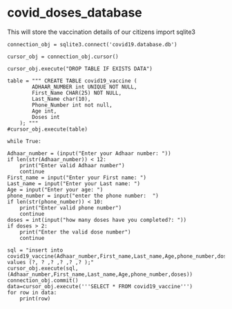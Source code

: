 # covid_doses_database
This will store the vaccination details of our citizens
import sqlite3
 
    connection_obj = sqlite3.connect('covid19.database.db')
 
    cursor_obj = connection_obj.cursor()

    cursor_obj.execute("DROP TABLE IF EXISTS DATA")
 
    table = """ CREATE TABLE covid19_vaccine (
            ADHAAR_NUMBER int UNIQUE NOT NULL,
            First_Name CHAR(25) NOT NULL,
            Last_Name char(10),
            Phone_Number int not null,
            Age int,
            Doses int
        ); """
    #cursor_obj.execute(table)  

    while True:
    
    Adhaar_number = (input("Enter your Adhaar number: "))
    if len(str(Adhaar_number)) < 12:
        print("Enter valid Adhaar number")
        continue
    First_name = input("Enter your First name: ")
    Last_name = input("Enter your Last name: ")
    Age = input("Enter your age: ")
    phone_number = input("enter the phone number:  ")
    if len(str(phone_number)) < 10:
        print("Enter valid phone number")
        continue
    doses = int(input("how many doses have you completed?: "))
    if doses > 2:
        print("Enter the valid dose number")
        continue

    sql = "insert into covid19_vaccine(Adhaar_number,First_name,Last_name,Age,phone_number,doses) values (?, ? ,? ,? ,? ,? );"
    cursor_obj.execute(sql,(Adhaar_number,First_name,Last_name,Age,phone_number,doses))
    connection_obj.commit()
    data=cursor_obj.execute('''SELECT * FROM covid19_vaccine''')
    for row in data:
        print(row)
 


    

